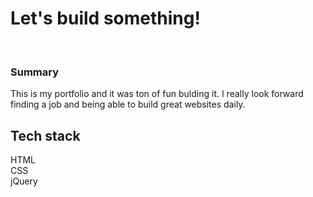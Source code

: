 <h1> Let's build something! </h1>
<br>
<h3> Summary </h3>
<p> This is my portfolio and it was ton of fun bulding it. I really look forward finding a job and being able to build great
websites daily. </p>


<h2>Tech stack</h2>
HTML <br> CSS <br> jQuery
